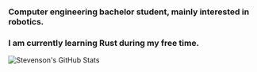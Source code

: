 ### Computer engineering bachelor student, mainly interested in robotics.
### I am currently learning Rust during my free time.

![Stevenson's GitHub Stats](https://github-readme-stats.vercel.app/api?username=Costa-SM&show_icons=true&theme=tokyonight&count_private=true)
 
<!--
**Costa-SM/Costa-SM** is a ✨ _special_ ✨ repository because its `README.md` (this file) appears on your GitHub profile.

Here are some ideas to get you started:

- 🔭 I’m currently working on ...
- 🌱 I’m currently learning ...
- 👯 I’m looking to collaborate on ...
- 🤔 I’m looking for help with ...
- 💬 Ask me about ...
- 📫 How to reach me: ...
- 😄 Pronouns: ...
- ⚡ Fun fact: ...
-->

